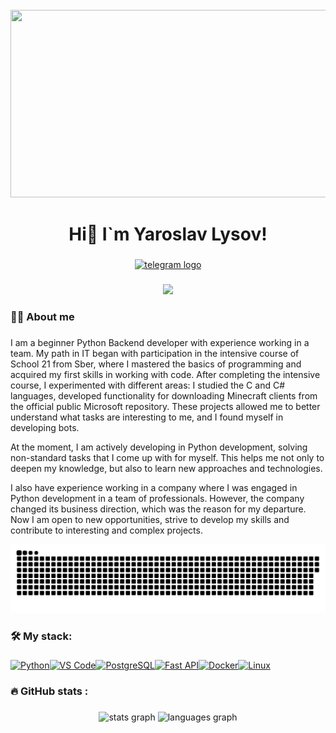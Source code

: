 <br clear="both">

<div align="center">
  <img height="300" width="600" src="https://user-images.githubusercontent.com/74038190/225813708-98b745f2-7d22-48cf-9150-083f1b00d6c9.gif"  />
</div>

###

<h1 align="center">Hi👋 I`m Yaroslav Lysov!</h1>

###

<div align="center">
  <a href="https://t.me/KandyBobby" target="_blank">
    <img src="https://img.shields.io/static/v1?message=Telegram&logo=telegram&label=&color=2CA5E0&logoColor=white&labelColor=&style=for-the-badge" height="25" alt="telegram logo"  />
  </a>
</div>

###

<div align="center">
  <img src="https://visitor-badge.laobi.icu/badge?page_id=yarolys.yarolys&&"  />
</div>

###

<h3 align="left">👩‍💻  About me</h3>

###

<p align="left">I am a beginner Python Backend developer with experience working in a team. My path in IT began with participation in the intensive course of School 21 from Sber, where I mastered the basics of programming and acquired my first skills in working with code. After completing the intensive course, I experimented with different areas: I studied the C and C# languages, developed functionality for downloading Minecraft clients from the official public Microsoft repository. These projects allowed me to better understand what tasks are interesting to me, and I found myself in developing bots.

At the moment, I am actively developing in Python development, solving non-standard tasks that I come up with for myself. This helps me not only to deepen my knowledge, but also to learn new approaches and technologies.

I also have experience working in a company where I was engaged in Python development in a team of professionals. However, the company changed its business direction, which was the reason for my departure. Now I am open to new opportunities, strive to develop my skills and contribute to interesting and complex projects.</p>


<p align="center">
 <img width="600" src="github-snake.svg" alt="snake"/>
</p>

###

<h3 align="left">🛠 My stack:</h3>

###

<p align="left">
<a href="https://www.python.org/" target="_blank" rel="noreferrer"><img src="https://raw.githubusercontent.com/danielcranney/readme-generator/main/public/icons/skills/python-colored.svg" width="36" height="36" alt="Python" /></a><a href="https://code.visualstudio.com/" target="_blank" rel="noreferrer"><img src="https://raw.githubusercontent.com/danielcranney/readme-generator/main/public/icons/skills/visualstudiocode.svg" width="36" height="36" alt="VS Code" /></a><a href="https://www.postgresql.org/" target="_blank" rel="noreferrer"><img src="https://raw.githubusercontent.com/danielcranney/readme-generator/main/public/icons/skills/postgresql-colored.svg" width="36" height="36" alt="PostgreSQL" /></a><a href="https://fastapi.tiangolo.com/" target="_blank" rel="noreferrer"><img src="https://raw.githubusercontent.com/danielcranney/readme-generator/main/public/icons/skills/fastapi-colored.svg" width="36" height="36" alt="Fast API" /></a><a href="https://www.docker.com/" target="_blank" rel="noreferrer"><img src="https://raw.githubusercontent.com/danielcranney/readme-generator/main/public/icons/skills/docker-colored.svg" width="36" height="36" alt="Docker" /></a><a href="https://www.linux.org" target="_blank" rel="noreferrer"><img src="https://raw.githubusercontent.com/danielcranney/readme-generator/main/public/icons/skills/linux-colored.svg" width="36" height="36" alt="Linux" /></a>
</p>
                    
###

<h3 align="left">🔥   GitHub stats :</h3>


###

<div align="center">
  <img src="https://github-readme-stats.vercel.app/api?username=yarolys&hide_title=false&hide_rank=false&show_icons=true&include_all_commits=true&count_private=true&disable_animations=false&theme=dracula&locale=en&hide_border=false&order=1" height="150" alt="stats graph"  />
  <img src="https://github-readme-stats.vercel.app/api/top-langs?username=yarolys&locale=en&hide_title=false&layout=compact&card_width=320&langs_count=5&theme=dracula&hide_border=false&order=2" height="150" alt="languages graph"  />
</div>

###
